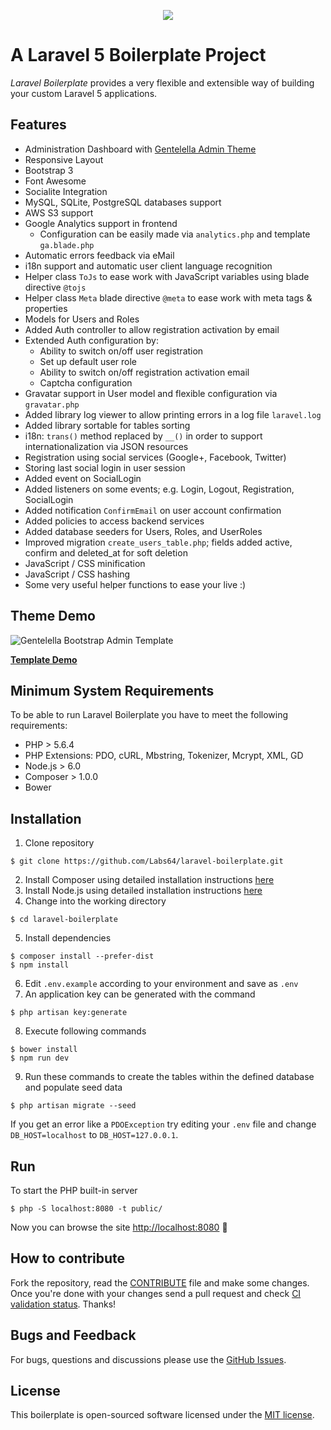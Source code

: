 <p align="center"><img src="https://laravel.com/assets/img/components/logo-laravel.svg"></p>

# A Laravel 5 Boilerplate Project

_Laravel Boilerplate_ provides a very flexible and extensible way of building your custom Laravel 5 applications.

## Features
- Administration Dashboard with [Gentelella Admin Theme](https://github.com/puikinsh/gentelella)
- Responsive Layout
- Bootstrap 3
- Font Awesome
- Socialite Integration
- MySQL, SQLite, PostgreSQL databases support
- AWS S3 support
- Google Analytics support in frontend
    - Configuration can be easily made via ```analytics.php``` and template ```ga.blade.php```
- Automatic errors feedback via eMail
- i18n support and automatic user client language recognition
- Helper class ```ToJs``` to ease work with JavaScript variables using blade directive ```@tojs```
- Helper class ```Meta``` blade directive ```@meta``` to ease work with meta tags & properties
- Models for Users and Roles
- Added Auth controller to allow registration activation by email
- Extended Auth configuration by:
    - Ability to switch on/off user registration
    - Set up default user role
    - Ability to switch on/off registration activation email
    - Captcha configuration
- Gravatar support in User model and flexible configuration via ```gravatar.php```
- Added library log viewer to allow printing errors in a log file ```laravel.log```
- Added library sortable for tables sorting
- i18n: ```trans()``` method replaced by ```__()``` in order to support internationalization via JSON resources
- Registration using social services (Google+, Facebook, Twitter)
- Storing last social login in user session
- Added event on SocialLogin
- Added listeners on some events; e.g. Login, Logout, Registration, SocialLogin
- Added notification ```ConfirmEmail``` on user account confirmation
- Added policies to access backend services
- Added database seeders for Users, Roles, and UserRoles
- Improved migration ```create_users_table.php```; fields added active, confirm and deleted_at for soft deletion
- JavaScript / CSS minification
- JavaScript / CSS hashing
- Some very useful helper functions to ease your live :)

## Theme Demo
![Gentelella Bootstrap Admin Template](https://cdn.colorlib.com/wp/wp-content/uploads/sites/2/gentelella-admin-template-preview.jpg "Gentelella Theme Browser Preview")

**[Template Demo](https://colorlib.com/polygon/gentelella/index.html)**

## Minimum System Requirements
To be able to run Laravel Boilerplate you have to meet the following requirements:
- PHP > 5.6.4
- PHP Extensions: PDO, cURL, Mbstring, Tokenizer, Mcrypt, XML, GD
- Node.js > 6.0
- Composer > 1.0.0
- Bower

## Installation
1. Clone repository
```
$ git clone https://github.com/Labs64/laravel-boilerplate.git
```
2. Install Composer using detailed installation instructions [here](https://getcomposer.org/doc/00-intro.md#installation-linux-unix-osx)
3. Install Node.js using detailed installation instructions [here](https://nodejs.org/en/download/package-manager/)
4. Change into the working directory
```
$ cd laravel-boilerplate
```
5. Install dependencies
```
$ composer install --prefer-dist
$ npm install
```
6. Edit `.env.example` according to your environment and save as `.env`
7. An application key can be generated with the command
```
$ php artisan key:generate
```
8. Execute following commands
```
$ bower install
$ npm run dev
```
9. Run these commands to create the tables within the defined database and populate seed data
```
$ php artisan migrate --seed
```
If you get an error like a `PDOException` try editing your `.env` file and change `DB_HOST=localhost` to `DB_HOST=127.0.0.1`.

## Run

To start the PHP built-in server
```
$ php -S localhost:8080 -t public/
```

Now you can browse the site [http://localhost:8080](http://localhost:8080)  🙌

## How to contribute

Fork the repository, read the [CONTRIBUTE](CONTRIBUTE.md) file and make some changes.
Once you're done with your changes send a pull request and check [CI validation status](https://photolancer.zone).
Thanks!

## Bugs and Feedback

For bugs, questions and discussions please use the [GitHub Issues](https://github.com/Labs64/laravel-boilerplate/issues).

## License

This boilerplate is open-sourced software licensed under the [MIT license](LICENSE).
